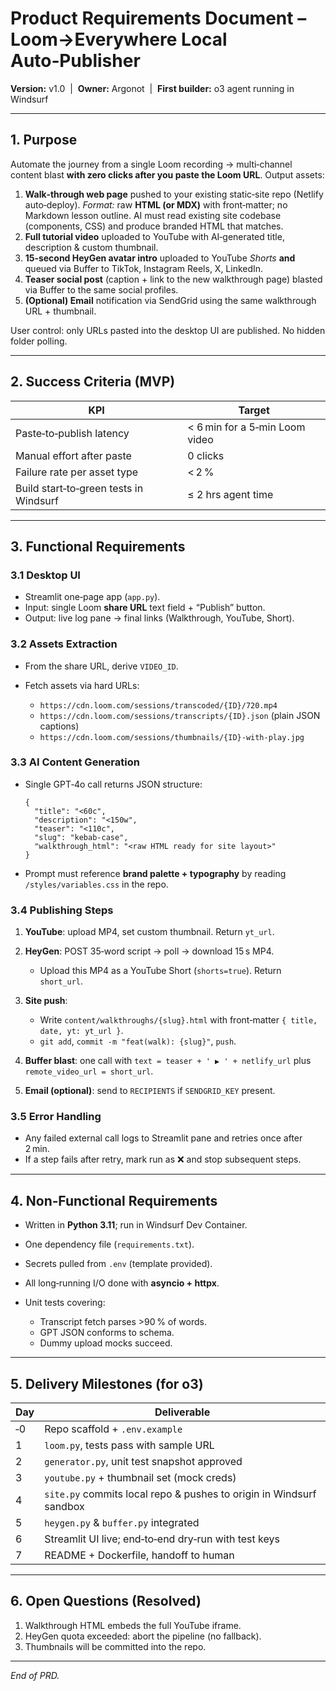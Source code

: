 # Product Requirements Document – Loom→Everywhere Local Auto‑Publisher

**Version:** v1.0  |  **Owner:** Argonot  |  **First builder:** o3 agent running in Windsurf

---

## 1. Purpose

Automate the journey from a single Loom recording → multi‑channel content blast **with zero clicks after you paste the Loom URL**.  Output assets:

1. **Walk‑through web page** pushed to your existing static‑site repo (Netlify auto‑deploy).
   *Format:* raw **HTML (or MDX)** with front‑matter; no Markdown lesson outline.  AI must read existing site codebase (components, CSS) and produce branded HTML that matches.
2. **Full tutorial video** uploaded to YouTube with AI‑generated title, description & custom thumbnail.
3. **15‑second HeyGen avatar intro** uploaded to YouTube *Shorts* **and** queued via Buffer to TikTok, Instagram Reels, X, LinkedIn.
4. **Teaser social post** (caption + link to the new walkthrough page) blasted via Buffer to the same social profiles.
5. **(Optional) Email** notification via SendGrid using the same walkthrough URL + thumbnail.

User control: only URLs pasted into the desktop UI are published.  No hidden folder polling.

---

## 2. Success Criteria (MVP)

| KPI                                    | Target                         |
| -------------------------------------- | ------------------------------ |
| Paste‑to‑publish latency               | < 6 min for a 5‑min Loom video |
| Manual effort after paste              | 0 clicks                       |
| Failure rate per asset type            | < 2 %                          |
| Build start‑to‑green tests in Windsurf | ≤ 2 hrs agent time             |

---

## 3. Functional Requirements

### 3.1 Desktop UI

* Streamlit one‑page app (`app.py`).
* Input: single Loom **share URL** text field + “Publish” button.
* Output: live log pane → final links (Walkthrough, YouTube, Short).

### 3.2 Assets Extraction

* From the share URL, derive `VIDEO_ID`.
* Fetch assets via hard URLs:

  * `https://cdn.loom.com/sessions/transcoded/{ID}/720.mp4`
  * `https://cdn.loom.com/sessions/transcripts/{ID}.json` (plain JSON captions)
  * `https://cdn.loom.com/sessions/thumbnails/{ID}-with-play.jpg`

### 3.3 AI Content Generation

* Single GPT‑4o call returns JSON structure:

  ```jsonc
  {
    "title": "<60c",
    "description": "<150w",
    "teaser": "<110c",
    "slug": "kebab-case",
    "walkthrough_html": "<raw HTML ready for site layout>"
  }
  ```
* Prompt must reference **brand palette + typography** by reading `/styles/variables.css` in the repo.

### 3.4 Publishing Steps

1. **YouTube**: upload MP4, set custom thumbnail. Return `yt_url`.
2. **HeyGen**: POST 35‑word script → poll → download 15 s MP4.

   * Upload this MP4 as a YouTube Short (`shorts=true`). Return `short_url`.
3. **Site push**:

   * Write `content/walkthroughs/{slug}.html` with front‑matter `{ title, date, yt: yt_url }`.
   * `git add`, `commit -m "feat(walk): {slug}"`, `push`.
4. **Buffer blast**: one call with `text = teaser + ' ▶ ' + netlify_url` plus `remote_video_url = short_url`.
5. **Email (optional)**: send to `RECIPIENTS` if `SENDGRID_KEY` present.

### 3.5 Error Handling

* Any failed external call logs to Streamlit pane and retries once after 2 min.
* If a step fails after retry, mark run as ❌ and stop subsequent steps.

---

## 4. Non‑Functional Requirements

* Written in **Python 3.11**; run in Windsurf Dev Container.
* One dependency file (`requirements.txt`).
* Secrets pulled from `.env` (template provided).
* All long‑running I/O done with **asyncio + httpx**.
* Unit tests covering:

  * Transcript fetch parses >90 % of words.
  * GPT JSON conforms to schema.
  * Dummy upload mocks succeed.

---

## 5. Delivery Milestones (for o3)

| Day | Deliverable                                                         |
| --- | ------------------------------------------------------------------- |
| ‑0  | Repo scaffold + `.env.example`                                      |
| 1   | `loom.py`, tests pass with sample URL                               |
| 2   | `generator.py`, unit test snapshot approved                         |
| 3   | `youtube.py` + thumbnail set (mock creds)                           |
| 4   | `site.py` commits local repo & pushes to origin in Windsurf sandbox |
| 5   | `heygen.py` & `buffer.py` integrated                                |
| 6   | Streamlit UI live; end‑to‑end dry‑run with test keys                |
| 7   | README + Dockerfile, handoff to human                               |

---

## 6. Open Questions (Resolved)

1. Walkthrough HTML embeds the full YouTube iframe.
2. HeyGen quota exceeded: abort the pipeline (no fallback).
3. Thumbnails will be committed into the repo.

---

*End of PRD.*